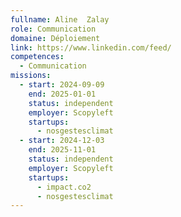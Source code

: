 ```yaml
---
fullname: Aline  Zalay
role: Communication
domaine: Déploiement
link: https://www.linkedin.com/feed/
competences:
  - Communication
missions:
  - start: 2024-09-09
    end: 2025-01-01
    status: independent
    employer: Scopyleft
    startups:
      - nosgestesclimat
  - start: 2024-12-03
    end: 2025-11-01
    status: independent
    employer: Scopyleft
    startups:
      - impact.co2
      - nosgestesclimat
---
```

